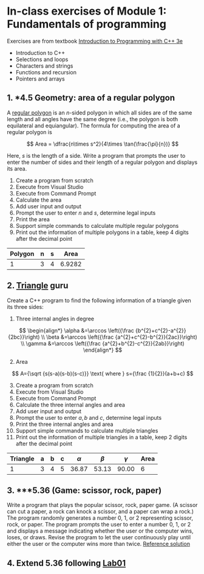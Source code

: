 # In-class exercises of Module 1: Fundamentals of programming
Exercises are from textbook [Introduction to Programming with C++ 3e](https://liveexample.pearsoncmg.com/liang/cpp3e/)

* Introduction to C++
* Selections and loops
* Characters and strings
* Functions and recursion
* Pointers and arrays

## 1. *4.5 Geometry: area of a regular polygon 

A [regular polygon](https://en.wikipedia.org/wiki/Regular_polygon) is an $n$-sided polygon in which all sides are of the same length and all angles have the same degree (i.e., the polygon is both equilateral and equiangular). The formula for computing the area of a regular polygon is

 $$ Area = \dfrac{n\times s^2}{4\times \tan(\frac{\pi}{n})} $$ 

Here, $s$ is the length of a side. Write a program that prompts the user to enter the number of sides and their length of a regular polygon and displays its area.
1. Create a program from scratch
  1. Execute from Visual Studio
  2. Execute from Command Prompt
2. Calculate the area
3. Add user input and output
  1. Prompt the user to enter $n$ and $s$, determine legal inputs
  2. Print the area
4. Support simple commands to calculate multiple regular polygons
5. Print out the information of multiple polygons in a table, keep 4 digits after the decimal point

| Polygon | n | s | Area |
| ------- | --- | --- | ---- |
| 1 | 3 | 4 | 6.9282 |

## 2. [Triangle](https://en.wikipedia.org/wiki/Triangle) guru
Create a C++ program to find the following information of a triangle given its three sides:
1. Three internal angles in degree

$$
\begin{align*}
 \alpha &=\arccos \left({\frac {b^{2}+c^{2}-a^{2}}{2bc}}\right) \\
 \beta &=\arccos \left({\frac {a^{2}+c^{2}-b^{2}}{2ac}}\right) \\
 \gamma &=\arccos \left({\frac {a^{2}+b^{2}-c^{2}}{2ab}}\right)
\end{align*}
$$

2. Area

$$
A={\sqrt {s(s-a)(s-b)(s-c)}} \text{ where } s={\frac {1}{2}}(a+b+c)
$$

3. Create a program from scratch
  1. Execute from Visual Studio
  2. Execute from Command Prompt
4. Calculate the three internal angles and area
5. Add user input and output
  1. Prompt the user to enter $a,b$ and $c$, determine legal inputs
  2. Print the three internal angles and area
6. Support simple commands to calculate multiple triangles
7. Print out the information of multiple triangles in a table, keep 2 digits after the decimal point

| Triangle | a | b | c | $\alpha$ | $\beta$ | $\gamma$ | Area |
| --- | --- | --- | --- | --- | --- | --- | --- |
| 1 | 3 | 4 | 5 | 36.87 | 53.13 | 90.00 | 6 |

## 3. ***5.36 (Game: scissor, rock, paper) 
Write a program that plays the popular scissor, rock, paper game. (A scissor can cut a paper, a rock can knock a scissor, and a paper can wrap a rock.) The program randomly generates a number 0, 1, or 2 representing scissor, rock, or paper. The program prompts the user to enter a number 0, 1, or 2 and displays a message indicating whether the user or the computer wins, loses, or draws. Revise the program to let the user continuously play until either the user or the computer wins more than twice. [Reference solution](../lectures/evennumberedexercise/Exercise05_36.cpp)

## 4. Extend 5.36 following [Lab01](../labs/lab01/README.md) 
